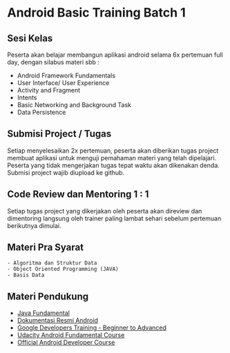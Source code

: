 # Android Basic Training Batch 1

## Sesi Kelas
  Peserta akan belajar membangun aplikasi android selama 6x pertemuan full day, dengan silabus materi sbb :
  - Android Framework Fundamentals 
  - User Interface/ User Experience 
  - Activity and Fragment
  - Intents 
  - Basic Networking and Background Task
  - Data Persistence
   
## Submisi Project / Tugas 
  Setiap menyelesaikan 2x pertemuan, peserta akan diberikan tugas project membuat aplikasi untuk menguji pemahaman materi yang telah dipelajari. Peserta yang tidak mengerjakan tugas tepat waktu akan dikenakan denda. Submisi project wajib diupload ke github. 
## Code Review dan Mentoring 1 : 1
  Setiap tugas project yang dikerjakan oleh peserta akan direview dan dimentoring langsung oleh trainer paling lambat sehari sebelum pertemuan berikutnya dimulai. 
  

## Materi Pra Syarat
    - Algoritma dan Struktur Data
    - Object Oriented Programming (JAVA)
    - Basis Data
  
## Materi Pendukung
  - [Java Fundamental](https://www.dicoding.com/academies/60)
  - [Dokumentasi Resmi Android](https://developer.android.com/guide)
  - [Google Developers Training - Beginner to Advanced](https://developers.google.com/training/android/)
  - [Udacity Android Fundamental Course](https://www.udacity.com/course/new-android-fundamentals--ud851)
  - [Official Android Developer Course](https://developer.android.com/courses)
